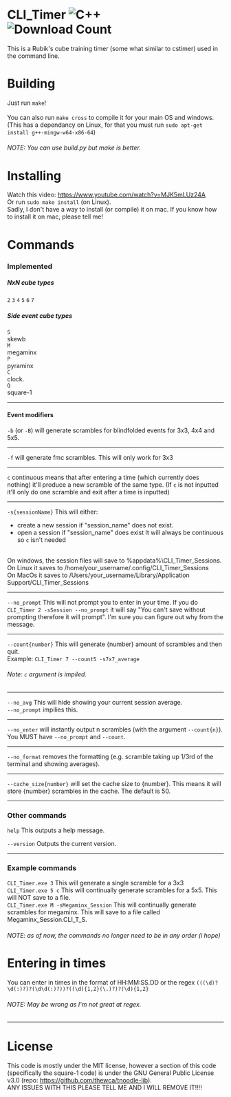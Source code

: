 # CLI_Timer ![C++](https://img.shields.io/badge/c++-%2300599C.svg?style=for-the-badge&logo=c%2B%2B&logoColor=white) <br>![Download Count](https://img.shields.io/github/downloads/1Codealot/CLI_Timer/total)

This is a Rubik's cube training timer (some what similar to cstimer) used in the command line. 

# Building
Just run `make`! <br><br>
You can also run `make cross` to compile it for your main OS and windows. (This has a dependancy on Linux, for that you must run `sudo apt-get install g++-mingw-w64-x86-64`)

###### NOTE: You *can* use build.py but make is better.

# Installing
Watch this video: [<https://www.youtube.com/watch?v=MJK5mLUz24A>](https://www.youtube.com/watch?v=MJK5mLUz24A) <br>
Or run `sudo make install` (on Linux). <br>
Sadly, I don't have a way to install (or compile) it on mac. If you know how to install it on mac, please tell me!

# Commands

### Implemented
##### NxN cube types
`2`
`3`
`4`
`5`
`6`
`7`

##### Side event cube types

`S` <br>
skewb <br>
`M` <br>
megaminx <br>
`P` <br>
pyraminx <br>
`C` <br>
clock. <br>
`Q` <br>
square-1

<hr>

#### Event modifiers
`-b` (or `-B`) will generate scrambles for blindfolded events for 3x3, 4x4 and 5x5.

<hr>

`-f` will generate fmc scrambles. This will only work for 3x3

<hr>

`c`
continuous means that after entering a time (which currently does nothing) it'll produce a new scramble of the same type. (If `c` is not inputted it'll only do one scramble and exit after a time is inputted)

<hr>

`-s{sessionName}`
This will either:
* create a new session if "session_name" does not exist.
* open a session if "session_name" does exist
It will always be continuous so `c` isn't needed
<br>
On windows, the session files will save to %appdata%\CLI_Timer_Sessions.<br>
On Linux it saves to /home/your_username/.config/CLI_Timer_Sessions<br>
On MacOs it saves to /Users/your_username/Library/Application Support/CLI_Timer_Sessions<br>


<hr>

`--no_prompt`
This will not prompt you to enter in your time.
If you do `CLI_Timer 2 -sSession --no_prompt` it will say "You can't save without prompting therefore it will prompt". I'm sure you can figure out why from the message.

<hr>

`--count{number}`
This will generate {number} amount of scrambles and then quit.<br>
Example: `CLI_Timer 7 --count5 -s7x7_average`
<br>
###### Note: `c` argument is impiled.
<hr>

`--no_avg`
This will hide showing your current session average.<br>
`--no_prompt` impilies this.
 
<hr>

`--no_enter` will instantly output n scrambles (with the argument `--count{n}`). You MUST have `--no_prompt` and `--count`.

<hr>

`--no_format` removes the formatting (e.g. scramble taking up 1/3rd of the terminal and showing averages).

<hr>

`--cache_size{number}` will set the cache size to {number}. This means it will store {number} scrambles in the cache. The default is 50.

<hr>

### Other commands 

`help`
This outputs a help message.

`--version` 
Outputs the current version.
<hr>

### Example commands
`CLI_Timer.exe 3` This will generate a single scramble for a 3x3 <br>
`CLI_Timer.exe 5 c` This will continually generate scrambles for a 5x5. This will NOT save to a file. <br>
`CLI_Timer.exe M -sMegaminx_Session` This will continually generate scrambles for megaminx. This will save to a file called Megaminx_Session.CLI_T_S.

###### NOTE: as of now, the commands no longer need to be in any order (i hope)

# Entering in times
You can enter in times in the format of HH:MM:SS.DD or the regex `(((\d)?\d(:)?)?(\d\d(:)?))?((\d){1,2}(\.)?)?(\d){1,2}`
###### NOTE: May be wrong as I'm not great at regex.

<hr>

# License
This code is mostly under the MIT license, however a section of this code (specifically the square-1 code) is under the GNU General Public License v3.0 (repo: <https://github.com/thewca/tnoodle-lib>). <br>ANY ISSUES WITH THIS PLEASE TELL ME AND I WILL REMOVE IT!!!! 
